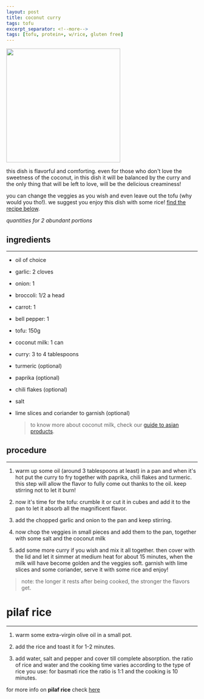 ```yaml
---
layout: post
title: coconut curry
tags: tofu
excerpt_separator: <!--more-->
tags: [tofu, protein+, w/rice, gluten free]
---
```


 <img src="../../../images/coconut-curry.jpg" width="300">
 
 <!--more-->

this dish is flavorful and comforting. even for those who don't love the sweetness of the coconut, in this dish it will be balanced by the curry and the only thing that will be left to love, will be the delicious creaminess!

you can change the veggies as you wish and even leave out the tofu (why would you tho!). we suggest you enjoy this dish with some rice! [find the recipe below](#pilaf-rice).

*quantities for 2 abundant portions*



## ingredients
---

- oil of choice
- garlic: 2 cloves
- onion: 1
- broccoli: 1/2 a head
- carrot: 1
- bell pepper: 1
- tofu: 150g
- coconut milk: 1 can
- curry: 3 to 4 tablespoons
- turmeric (optional)
- paprika (optional)
- chili flakes (optional)
- salt
- lime slices and coriander to garnish (optional)

  > to know more about coconut milk, check our [guide to asian products](https://fagiolini.github.io/guide-to-asian-products/).

## procedure
---

1. warm up some oil (around 3 tablespoons at least) in a pan and when it's hot put the curry to fry together with paprika, chili flakes and turmeric. this step will allow the flavor to fully come out thanks to the oil. keep stirring not to let it burn!

2. now it's time for the tofu: crumble it or cut it in cubes and add it to the pan to let it absorb all the magnificent flavor.
   
3. add the chopped garlic and onion to the pan and keep stirring.

4. now chop the veggies in small pieces and add them to the pan, together with some salt and the coconut milk

5. add some more curry if you wish and mix it all together. then cover with the lid and let it simmer at medium heat for about 15 minutes, when the milk will have become golden and the veggies soft. garnish with lime slices and some coriander, serve it with some rice and enjoy!

> note: the longer it rests after being cooked, the stronger the flavors get.


# pilaf rice
---

1. warm some extra-virgin olive oil in a small pot.
   
2.  add the rice and toast it for 1-2 minutes.

3.  add water, salt and pepper and cover till complete absorption. the ratio of rice and water and the cooking time varies according to the type of rice you use: for basmati rice the ratio is 1:1 and the cooking is 10 minutes.
   
   for more info on **pilaf rice** check [here](https://fagiolini.github.io/pilaf-rice/)

